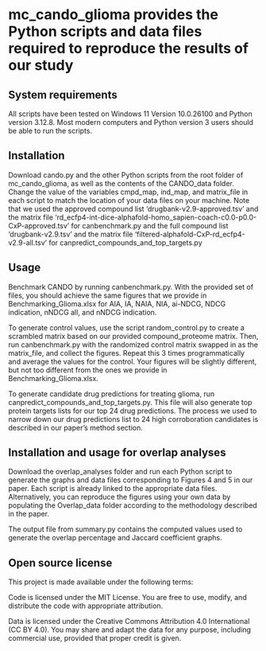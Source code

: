 ﻿# mc_cando_glioma provides the Python scripts and data files required to reproduce the results of our study


## System requirements 
All scripts have been tested on Windows 11 Version 10.0.26100 and Python version 3.12.8. Most modern computers and Python version 3 users should be able to run the scripts. 


## Installation
Download cando.py and the other Python scripts from the root folder of mc_cando_glioma, as well as the contents of the CANDO_data folder. Change the value of the variables cmpd_map, ind_map, and matrix_file in each script to match the location of your data files on your machine. Note that we used the approved compound list ‘drugbank-v2.9-approved.tsv’ and the matrix file ‘rd_ecfp4-int-dice-alphafold-homo_sapien-coach-c0.0-p0.0-CxP-approved.tsv’ for canbenchmark.py and the full compound list ‘drugbank-v2.9.tsv’ and the matrix file ‘filtered-alphafold-CxP-rd_ecfp4-v2.9-all.tsv’ for canpredict_compounds_and_top_targets.py         


## Usage
Benchmark CANDO by running canbenchmark.py. With the provided set of files, you should achieve the same figures that we provide in Benchmarking_Glioma.xlsx for AIA, IA, NAIA, NIA, ai-NDCG, NDCG indication, nNDCG all, and nNDCG indication.


To generate control values, use the script random_control.py to create a scrambled matrix based on our provided compound_proteome matrix. Then, run canbenchmark.py with the randomized control matrix swapped in as the matrix_file, and collect the figures. Repeat this 3 times programmatically and average the values for the control. Your figures will be slightly different, but not too different from the ones we provide in Benchmarking_Glioma.xlsx. 


To generate candidate drug predictions for treating glioma, run         canpredict_compounds_and_top_targets.py. This file will also generate top protein targets lists for our top 24 drug predictions. The process we used to narrow down our drug predictions list to 24 high corroboration candidates is described in our paper’s method section. 


## Installation and usage for overlap analyses


Download the overlap_analyses folder and run each Python script to generate the graphs and data files corresponding to Figures 4 and 5 in our paper. Each script is already linked to the appropriate data files. Alternatively, you can reproduce the figures using your own data by populating the Overlap_data folder according to the methodology described in the paper. 


The output file from summary.py contains the computed values used to generate the overlap percentage and Jaccard coefficient graphs.


## Open source license

This project is made available under the following terms:

Code is licensed under the MIT License. You are free to use, modify, and distribute the code with appropriate attribution.

Data is licensed under the Creative Commons Attribution 4.0 International (CC BY 4.0). You may share and adapt the data for any purpose, including commercial use, provided that proper credit is given.
